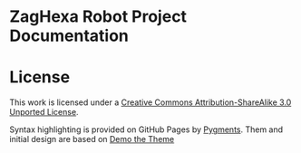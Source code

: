 # ZagHexa Robot Project Documentation


# License

This work is licensed under a [Creative Commons Attribution-ShareAlike 3.0 Unported License](http://creativecommons.org/licenses/by-sa/3.0/).

Syntax highlighting is provided on GitHub Pages by [Pygments](http://pygments.org).
Them and initial design are based on [Demo the Theme](http://orderedlist.github.com/minimal/)

